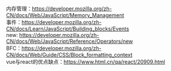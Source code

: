 内存管理：https://developer.mozilla.org/zh-CN/docs/Web/JavaScript/Memory_Management  
事件：https://developer.mozilla.org/zh-CN/docs/Learn/JavaScript/Building_blocks/Events  
new: https://developer.mozilla.org/zh-CN/docs/Web/JavaScript/Reference/Operators/new  
BFC：https://developer.mozilla.org/zh-CN/docs/Web/Guide/CSS/Block_formatting_context  
vue与react的优点缺点：https://www.html.cn/qa/react/20909.html
